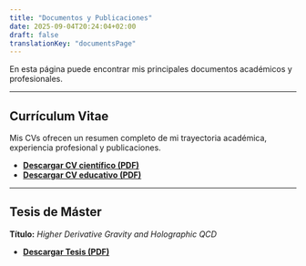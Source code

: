 ```yaml
---
title: "Documentos y Publicaciones"
date: 2025-09-04T20:24:04+02:00
draft: false
translationKey: "documentsPage"
---
```


En esta página puede encontrar mis principales documentos académicos y profesionales.

---

## Currículum Vitae

Mis CVs ofrecen un resumen completo de mi trayectoria académica, experiencia profesional y publicaciones.

* **[Descargar CV científico (PDF)](/personal-website//CV_Garcia.pdf)**
* **[Descargar CV educativo (PDF)](/personal-website//CV_Alejandro_Garcia_profesor.pdf)**

---

## Tesis de Máster

**Título:** *Higher Derivative Gravity and Holographic QCD*

* **[Descargar Tesis (PDF)](/personal-website//Thesis_Alejandro_Garcia.pdf)**


